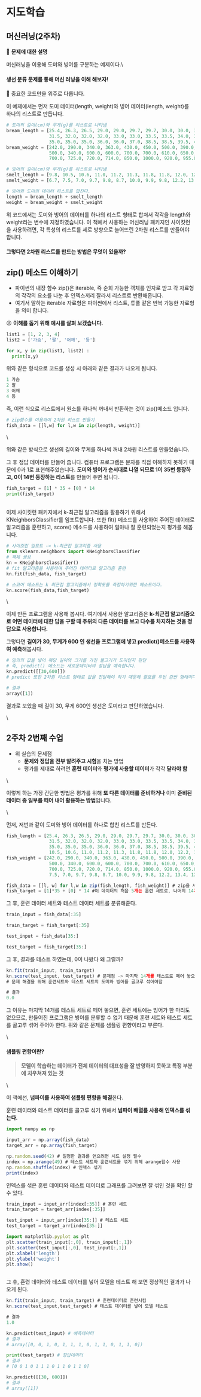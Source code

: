 # 지도학습

## 머신러닝(2주차)

🤨 **문제에 대한 설명**

머신러닝을 이용해 도미와 빙어를 구분하는 예제이다.\


#### 생선 분류 문제를 통해 머신 러닝을 이해 해보자!

🤨 중요한 코드만을 위주로 다룹니다.



이 예제에서는 먼저 도미 데이터(length, weight)와 빙어 데이터(length, weight)를 하나의 리스트로 만듭니다.

```python
# 도미의 길이(cm)와 무게(g)를 리스트로 나타냄
bream_length = [25.4, 26.3, 26.5, 29.0, 29.0, 29.7, 29.7, 30.0, 30.0, 30.7, 31.0, 31.0,
                31.5, 32.0, 32.0, 32.0, 33.0, 33.0, 33.5, 33.5, 34.0, 34.0, 34.5, 35.0,
                35.0, 35.0, 35.0, 36.0, 36.0, 37.0, 38.5, 38.5, 39.5, 41.0, 41.0]
bream_weight = [242.0, 290.0, 340.0, 363.0, 430.0, 450.0, 500.0, 390.0, 450.0, 500.0, 475.0, 500.0,
                500.0, 340.0, 600.0, 600.0, 700.0, 700.0, 610.0, 650.0, 575.0, 685.0, 620.0, 680.0,
                700.0, 725.0, 720.0, 714.0, 850.0, 1000.0, 920.0, 955.0, 925.0, 975.0, 950.0]
```

```python
# 빙어의 길이(cm)와 무게(g)를 리스트로 나타냄
smelt_length = [9.8, 10.5, 10.6, 11.0, 11.2, 11.3, 11.8, 11.8, 12.0, 12.2, 12.4, 13.0, 14.3, 15.0]
smelt_weight = [6.7, 7.5, 7.0, 9.7, 9.8, 8.7, 10.0, 9.9, 9.8, 12.2, 13.4, 12.2, 19.7, 19.9]
```

```python
# 빙어와 도미의 데이터 리스트를 합친다.
length = bream_length + smelt_length
weight = bream_weight + smelt_weight
```

위 코드에서는 도미와 빙어의 데이터를 하나의 리스트 형태로 합쳐서 각각을 length와 weight라는 변수에 지정하였습니다. 이 책에서 사용하는 머신러닝 패키지인 사이킷런을 사용하려면, 각 특성의 리스트를 세로 방향으로 늘어뜨린 2차원 리스트를 만들어야 합니다.



#### 그렇다면 2차원 리스트를 만드는 방법은 무엇이 있을까?



## zip() 메소드 이해하기

* 파이썬의 내장 함수 zip()은 iterable, 즉 순회 가능한 객체를 인자로 받고 각 자료형의 각각의 요소를 나눈 후 인덱스끼리 잘라서 리스트로 반환해줍니다.
* 여기서 말하는 iterable 자료형은 파이썬에서 리스트, 튜플 같은 반복 가능한 자료형을 의미 합니다.

😜 **이해를 돕기 위해 예시를 살펴 보겠습니다.**

```python
list1 = [1, 2, 3, 4]
list2 = ['가슴', '팔', '어깨', '등']

for x, y in zip(list1, list2) :
  print(x,y)
```

위와 같은 형식으로 코드를 생성 시 아래와 같은 결과가 나오게 됩니다.

```python
1 가슴
2 팔
3 어깨
4 등
```

즉, 이런 식으로 리스트에서 원소를 하나씩 꺼내서 반환하는 것이 zip()메소드 입니다.

```python
# zip함수를 이용하여 2차원 리스트 만들기
fish_data = [[l,w] for l,w in zip(length, weight)]
```

\


위와 같은 방식으로 생선의 길이와 무게를 하나씩 꺼내 2차원 리스트를 만들었습니다.

그 후 정답 데이터를 만들어 줍니다. 컴퓨터 프로그램은 문자를 직접 이해하지 못하기 때문에 0과 1로 표현해주었습니다. **도미와 빙어가 순서대로 나열 되므로 1이 35번 등장하고, 0이 14번 등장하는 리스트**를 만들어 주면 됩니다.

```python
fish_target = [1] * 35 + [0] * 14
print(fish_target)
```

\
이제 사이킷런 패키지에서 k-최근접 알고리즘을 활용하기 위해서 KNeighborsClassifier를 임포트합니다. 또한 fit() 메소드를 사용하여 주어진 데이터로 알고리즘을 훈련하고, score() 메소드를 사용하여 얼마나 잘 훈련되었는지 평가를 해봅니다.

```python
# 사이킷런 임포트 -> k-최근접 알고리즘 사용
from sklearn.neighbors import KNeighborsClassifier
# 객체 생성
kn = KNeighborsClassifier()
# fit 알고리즘을 사용하여 주어진 데이터로 알고리즘 훈련
kn.fit(fish_data, fish_target)

# 스코어 메소드는 k 최근접 알고리즘에서 정확도를 측정하기위한 메소드이다.
kn.score(fish_data,fish_target)
```

\


이제 만든 프로그램을 사용해 봅시다. 여기에서 사용한 알고리즘은 **k-최근접 알고리즘으로 어떤 데이터에 대한 답을 구할 때 주위의 다른 데이터를 보고 다수를 차지하는 것을 정답으로 사용합니다.**

그렇다면 **길이가 30, 무게가 600 인 생선을 프로그램에 넣고 predict()메소드를 사용하여 예측**해봅시다.

```python
# 임의의 값을 넣어 해당 길이와 크기를 가진 물고기가 도미인지 판단
# 즉, predict() 메소드는 새로운데이터의 정답을 예측합니다.
kn.predict([[30,600]])
# predict 또한 2차원 리스트 형태로 값을 전달해야 하기 때문에 괄호를 두번 감싼 형태이다.
```

```python
# 결과
array([1])
```

결과로 보았을 때 길이 30, 무게 600인 생선은 도미라고 판단하였습니다.

\


## 2주차 2번째 수업

* 위 실습의 문제점
  * **문제와 정답을 전부 알려주고 시험**을 치는 방법
  * 평가를 제대로 하려면 **훈련 데이터**와 **평가에 사용할 데이터**가 각각 **달라야 함**

\


이렇게 하는 가장 간단한 방법은 평가를 위해 **또 다른 데이터를 준비하거나** 이미 **준비된 데이터 중 일부를 떼어 내어 활용하는 방법**입니다.

\


먼저, 저번과 같이 도미와 빙어 데이터를 하나로 합친 리스트를 만든다.

```jsx
fish_length = [25.4, 26.3, 26.5, 29.0, 29.0, 29.7, 29.7, 30.0, 30.0, 30.7, 31.0, 31.0, 
                31.5, 32.0, 32.0, 32.0, 33.0, 33.0, 33.5, 33.5, 34.0, 34.0, 34.5, 35.0, 
                35.0, 35.0, 35.0, 36.0, 36.0, 37.0, 38.5, 38.5, 39.5, 41.0, 41.0, 9.8, 
                10.5, 10.6, 11.0, 11.2, 11.3, 11.8, 11.8, 12.0, 12.2, 12.4, 13.0, 14.3, 15.0]
fish_weight = [242.0, 290.0, 340.0, 363.0, 430.0, 450.0, 500.0, 390.0, 450.0, 500.0, 475.0, 500.0, 
                500.0, 340.0, 600.0, 600.0, 700.0, 700.0, 610.0, 650.0, 575.0, 685.0, 620.0, 680.0, 
                700.0, 725.0, 720.0, 714.0, 850.0, 1000.0, 920.0, 955.0, 925.0, 975.0, 950.0, 6.7, 
                7.5, 7.0, 9.7, 9.8, 8.7, 10.0, 9.9, 9.8, 12.2, 13.4, 12.2, 19.7, 19.9]
```

```jsx
fish_data = [[l, w] for l,w in zip(fish_length, fish_weight)] # zip을 사용해 2차원 리스트 만들기 
fish_target = [1]*35 + [0] * 14 #이 데이터의 처음 5개는 훈련 세트로, 나머지 14개는 테스트 세트로 사용 
```

그 후, 훈련 데이터 세트와 테스트 데이터 세트를 분류해준다.

```jsx
train_input = fish_data[:35]

train_target = fish_target[:35]

test_input = fish_data[35:]

test_target = fish_target[35:]
```

그 후, 결과를 테스트 하였는데, 0이 나왔다 왜 그럴까?

```jsx
kn.fit(train_input, train_target)
kn.score(test_input, test_target) # 문제점 -> 마지막 14개를 테스트로 떼어 놓으면 훈련세트에는 빙어가 한 마리도 없으므로 빙어를 분류할 수 없음 이러한 현상을 샘플링 편향이라고 한다.
# 문제 해결을 위해 훈련세트와 테스트 세트의 도미와 빙어를 골고루 섞어야함 
```

```jsx
# 결과
0.0
```

그 이유는 마지막 14개를 테스트 세트로 떼어 놓으면, 훈련 세트에는 빙어가 한 마리도 없으므로, 만들어진 프로그램은 빙어를 분류할 수 없기 때문에 훈련 세트와 테스트 세트를 골고루 섞어 주어야 한다. 위와 같은 문제를 샘플링 편향이라고 부른다.

\


#### 샘플링 편향이란?

> **모델이 학습하는 데이터가 전체 데이터의 대표성을 잘 반영하지 못하고 특정 부분에 치우쳐져 있는 것**

\


이 책에선, **넘파이를 사용하여 샘플링 편향을 해결**한다.

훈련 데이터와 테스트 데이터를 골고루 섞기 위해서 **넘파이 배열를 사용해 인덱스를 섞는다.**

```jsx
import numpy as np

input_arr = np.array(fish_data)
target_arr = np.array(fish_target)
```

```jsx
np.random.seed(42) # 일정한 결과를 얻으려면 시드 설정 필수
index = np.arange(49) # 테스트 세트와 훈련세트를 섞기 위헤 arange함수 사용 
np.random.shuffle(index) # 인덱스 섞기
print(index)
```

인덱스를 섞은 훈련 데이터와 테스트 데이터로 그래프를 그려보면 잘 섞인 것을 확인 할 수 있다.

```jsx
train_input = input_arr[index[:35]] # 훈련 세트 
train_target = target_arr[index[:35]]
```

```jsx
test_input = input_arr[index[35:]] # 테스트 세트
test_target = target_arr[index[35:]]
```

```jsx
import matplotlib.pyplot as plt
plt.scatter(train_input[:,0], train_input[:,1])
plt.scatter(test_input[:,0], test_input[:,1])
plt.xlabel('length')
plt.ylabel('weight')
plt.show()
```

<figure><img src="../../.gitbook/assets/2-1.png" alt=""><figcaption></figcaption></figure>

그 후, 훈련 데이터와 테스트 데이터를 넣어 모델을 테스트 해 보면 정상적인 결과가 나오게 된다.

```jsx
kn.fit(train_input, train_target) # 훈련데이터로 훈련시킴
kn.score(test_input,test_target) # 테스트 데이터를 넣어 모델 테스트
```

```jsx
# 결과
1.0
```

```python
kn.predict(test_input) # 예측데이터
# 결과
# array([0, 0, 1, 0, 1, 1, 1, 0, 1, 1, 0, 1, 1, 0])
```

```python
print(test_target) # 정답데이터
# 결과 
# [0 0 1 0 1 1 1 0 1 1 0 1 1 0]
```

```python
kn.predict([[30, 600]])
# 결과
# array([1])
```
